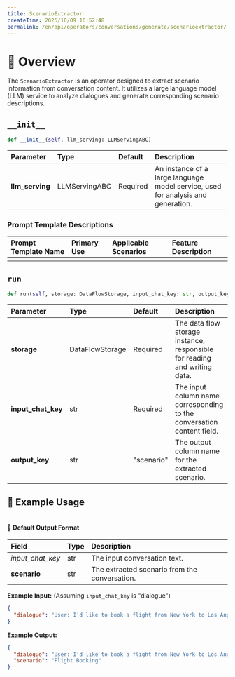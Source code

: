 ```yaml
---
title: ScenarioExtractor
createTime: 2025/10/09 16:52:48
permalink: /en/api/operators/conversations/generate/scenarioextractor/
---
```


# 📘 Overview

The `ScenarioExtractor` is an operator designed to extract scenario information from conversation content. It utilizes a large language model (LLM) service to analyze dialogues and generate corresponding scenario descriptions.

## `__init__`

```python
def __init__(self, llm_serving: LLMServingABC)
```

| Parameter | Type | Default | Description |
| :--- | :--- | :--- | :--- |
| **llm_serving** | LLMServingABC | Required | An instance of a large language model service, used for analysis and generation. |

### Prompt Template Descriptions

| Prompt Template Name | Primary Use | Applicable Scenarios | Feature Description |
| :--- | :--- | :--- | :--- |
| | | | |

## `run`

```python
def run(self, storage: DataFlowStorage, input_chat_key: str, output_key: str = "scenario")
```

| Parameter | Type | Default | Description |
| :--- | :--- | :--- | :--- |
| **storage** | DataFlowStorage | Required | The data flow storage instance, responsible for reading and writing data. |
| **input_chat_key** | str | Required | The input column name corresponding to the conversation content field. |
| **output_key** | str | "scenario" | The output column name for the extracted scenario. |

## 🧠 Example Usage

```python

```

#### 🧾 Default Output Format

| Field | Type | Description |
| :--- | :--- | :--- |
| *input_chat_key* | str | The input conversation text. |
| **scenario** | str | The extracted scenario from the conversation. |

**Example Input:**
(Assuming `input_chat_key` is "dialogue")

```json
{
  "dialogue": "User: I'd like to book a flight from New York to Los Angeles for next Tuesday. Bot: Sure, I can help with that. What is your preferred departure time?"
}
```

**Example Output:**

```json
{
  "dialogue": "User: I'd like to book a flight from New York to Los Angeles for next Tuesday. Bot: Sure, I can help with that. What is your preferred departure time?",
  "scenario": "Flight Booking"
}
```
